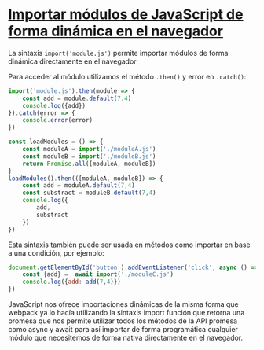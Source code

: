 # [Importar módulos de JavaScript de forma dinámica en el navegador](https://egghead.io/lessons/javascript-importar-modulos-de-javascript-de-forma-dinamica-en-el-navegador)

<TimeStamp start="0:01" end="0:06">

La sintaxis `import('module.js')` permite importar módulos de forma dinámica  directamente en el navegador

</TimeStamp>

<TimeStamp start="0:09" end="0:20">

Para acceder al módulo utilizamos el método `.then()` y error en `.catch()`:

```jsx
import('module.js').then(module => {
    const add = module.default(7,4)
    console.log({add})
}).catch(error => {
    console.error(error)
})
```

</TimeStamp>

<TimeStamp start="0:50" end="1:00">

```jsx 
const loadModules = () => {
    const moduleA = import('./moduleA.js')
    const moduleB = import('./moduleB.js')
    return Promise.all([moduleA, moduleB])
}
loadModules().then(([moduleA, moduleB]) => {
    const add = moduleA.default(7,4)
    const substract = moduleB.default(7,4)
    console.log({
        add,
        substract
    })
})
```

</TimeStamp>

<TimeStamp start="1:14" end="1:30">

Esta sintaxis también puede ser usada en métodos como importar en base a una condición, por ejemplo:

```jsx
document.getElementById('button').addEventListener('click', async () => {
    const {add} =  await import('./moduleC.js')
    console.log({add: add(7,4)})
})
```

</TimeStamp>

<TimeStamp start="2:15" end="2:235">

JavaScript nos ofrece importaciones dinámicas de la misma forma que webpack ya lo hacía utilizando la sintaxis import función que retorna una promesa que nos permite utilizar todos los métodos de la API promesa como async y await para así importar de forma programática cualquier módulo que necesitemos de forma nativa directamente en el navegador.

</TimeStamp>
